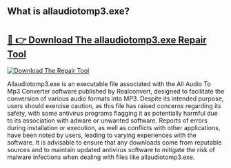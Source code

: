 ## What is allaudiotomp3.exe? 

# <h2><a href="https://exedetect.com/download.php?allaudiotomp3.exe">🔗 👉 Download The allaudiotomp3.exe Repair Tool</a></h2>

[![Download The Repair Tool](https://exedetect.com/download-button.jpg)](https://exedetect.com/download.php?allaudiotomp3.exe)

Allaudiotomp3.exe is an executable file associated with the All Audio To Mp3 Converter software published by Realconvert, designed to facilitate the conversion of various audio formats into MP3. Despite its intended purpose, users should exercise caution, as this file has raised concerns regarding its safety, with some antivirus programs flagging it as potentially harmful due to its association with adware or unwanted software. Reports of errors during installation or execution, as well as conflicts with other applications, have been noted by users, leading to varying experiences with the software. It is advisable to ensure that any downloads come from reputable sources and to maintain updated antivirus software to mitigate the risk of malware infections when dealing with files like allaudiotomp3.exe.